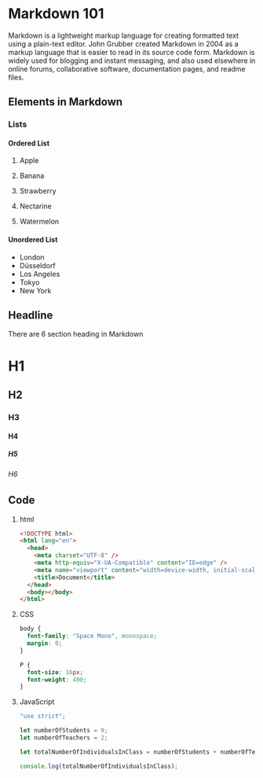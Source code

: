 # Markdown 101

Markdown is a lightweight markup language for creating formatted text using a plain-text editor. John Grubber created Markdown in 2004 as a markup language that is easier to read in its source code form. Markdown is widely used for blogging and instant messaging, and also used elsewhere in online forums, collaborative software, documentation pages, and readme files.

## Elements in Markdown

### Lists

#### Ordered List

1. Apple

1. Banana

1. Strawberry

1. Nectarine

1. Watermelon

#### Unordered List

- London
- Düsseldorf
- Los Angeles
- Tokyo
- New York

## Headline

There are 6 section heading in Markdown

# H1

## H2

### H3

#### H4

##### H5

###### H6

## Code

1. html

   ```html
   <!DOCTYPE html>
   <html lang="en">
     <head>
       <meta charset="UTF-8" />
       <meta http-equiv="X-UA-Compatible" content="IE=edge" />
       <meta name="viewport" content="width=device-width, initial-scale=1.0" />
       <title>Document</title>
     </head>
     <body></body>
   </html>
   ```

1. CSS

   ```css
   body {
     font-family: "Space Mono", monospace;
     margin: 0;
   }

   P {
     font-size: 16px;
     font-weight: 400;
   }
   ```

1. JavaScript

   ```javascript
   "use strict";

   let numberOfStudents = 9;
   let numberOfTeachers = 2;

   let totalNumberOfIndividualsInClass = numberOfStudents + numberOfTeachers;

   console.log(totalNumberOfIndividualsInClass);
   ```
